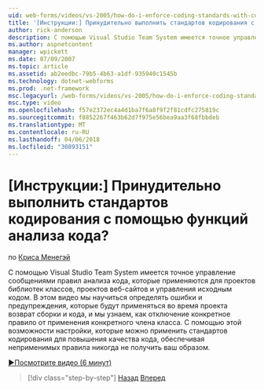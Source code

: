 ```yaml
---
uid: web-forms/videos/vs-2005/how-do-i-enforce-coding-standards-with-code-analysis
title: '[Инструкции:] Принудительно выполнить стандартов кодирования с помощью функций анализа кода? | Документы Майкрософт'
author: rick-anderson
description: С помощью Visual Studio Team System имеется точное управление сообщениями правил анализа кода, применяются для проектов библиотек классов, проектов веб-сайтов и co исходного кода...
ms.author: aspnetcontent
manager: wpickett
ms.date: 07/09/2007
ms.topic: article
ms.assetid: ab2eedbc-79b5-4b63-a1df-935940c1545b
ms.technology: dotnet-webforms
ms.prod: .net-framework
msc.legacyurl: /web-forms/videos/vs-2005/how-do-i-enforce-coding-standards-with-code-analysis
msc.type: video
ms.openlocfilehash: f57e2372ec4a4d1ba7f6a8f9f2f81cdfc275819c
ms.sourcegitcommit: f8852267f463b62d7f975e56bea9aa3f68fbbdeb
ms.translationtype: MT
ms.contentlocale: ru-RU
ms.lasthandoff: 04/06/2018
ms.locfileid: "30893151"
---
```

<a name="how-do-i-enforce-coding-standards-with-code-analysis"></a>[Инструкции:] Принудительно выполнить стандартов кодирования с помощью функций анализа кода?
====================
по [Криса Менегэй](https://twitter.com/CMenegay)

С помощью Visual Studio Team System имеется точное управление сообщениями правил анализа кода, которые применяются для проектов библиотек классов, проектов веб-сайтов и управления исходным кодом. В этом видео мы научиться определять ошибки и предупреждения, которые будут применяться во время проекта возврат сборки и кода, и мы узнаем, как отключение конкретное правило от применения конкретного члена класса. С помощью этой возможности настройки, которые можно применить стандартов кодирования для повышения качества кода, обеспечивая неприменимых правила никогда не получить ваш образом.

[&#9654;Посмотрите видео (6 минут)](https://channel9.msdn.com/Blogs/ASP-NET-Site-Videos/how-do-i-enforce-coding-standards-with-code-analysis)

> [!div class="step-by-step"]
> [Назад](how-do-i-set-up-distributed-load-testing-for-high-volume-tests.md)
> [Вперед](how-do-i-use-generic-tests.md)
